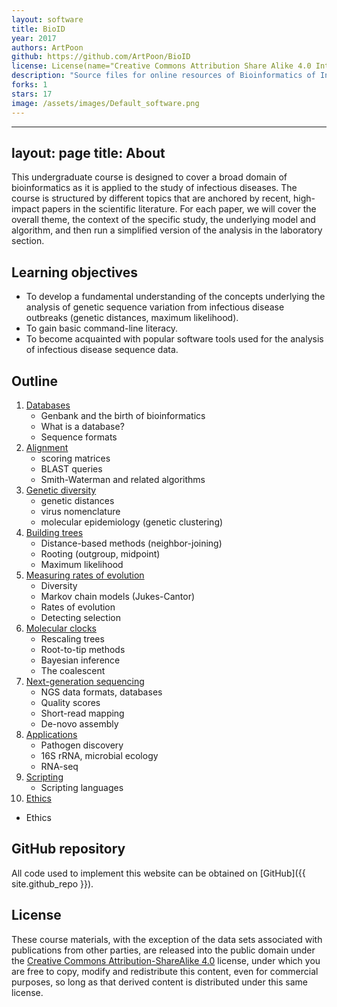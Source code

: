 ```yaml
---
layout: software
title: BioID
year: 2017
authors: ArtPoon
github: https://github.com/ArtPoon/BioID
license: License(name="Creative Commons Attribution Share Alike 4.0 International")
description: "Source files for online resources of Bioinformatics of Infectious Diseases course"
forks: 1
stars: 17
image: /assets/images/Default_software.png
---
```


---
layout: page
title: About
---

This undergraduate course is designed to cover a broad domain of bioinformatics as it is applied to the study of infectious diseases.  The course is structured by different topics that are anchored by recent, high-impact papers in the scientific literature.  For each paper, we will cover the overall theme, the context of the specific study, the underlying model and algorithm, and then run a simplified version of the analysis in the laboratory section.


## Learning objectives
* To develop a fundamental understanding of the concepts underlying the analysis of genetic sequence variation from infectious disease outbreaks (genetic distances, maximum likelihood).
* To gain basic command-line literacy.
* To become acquainted with popular software tools used for the analysis of infectious disease sequence data.

## Outline
1. [Databases](Databases.md)
   * Genbank and the birth of bioinformatics
   * What is a database?
   * Sequence formats
2. [Alignment](Alignment.md)
   * scoring matrices
   * BLAST queries
   * Smith-Waterman and related algorithms
3. [Genetic diversity](Clustering.md)
   * genetic distances
   * virus nomenclature
   * molecular epidemiology (genetic clustering)
4. [Building trees](Trees.md)
   * Distance-based methods (neighbor-joining)
   * Rooting (outgroup, midpoint)
   * Maximum likelihood
5. [Measuring rates of evolution](Rates.md)
   * Diversity
   * Markov chain models (Jukes-Cantor)
   * Rates of evolution
   * Detecting selection
6. [Molecular clocks](Clocks.md)
   * Rescaling trees
   * Root-to-tip methods
   * Bayesian inference
   * The coalescent
7. [Next-generation sequencing](NGS.md)
   * NGS data formats, databases
   * Quality scores
   * Short-read mapping
   * De-novo assembly
8. [Applications](Applications.md)
   * Pathogen discovery
   * 16S rRNA, microbial ecology
   * RNA-seq
9. [Scripting](Scripting.md)
   * Scripting languages
10. [Ethics](Ethics.md)
   * Ethics



## GitHub repository

All code used to implement this website can be obtained on [GitHub]({{ site.github_repo }}).

## License

These course materials, with the exception of the data sets associated with publications from other parties, are released into the public domain under the [Creative Commons Attribution-ShareAlike 4.0](https://creativecommons.org/licenses/by-sa/4.0/) license, under which you are free to copy, modify and redistribute this content, even for commercial purposes, so long as that derived content is distributed under this same license.


   
